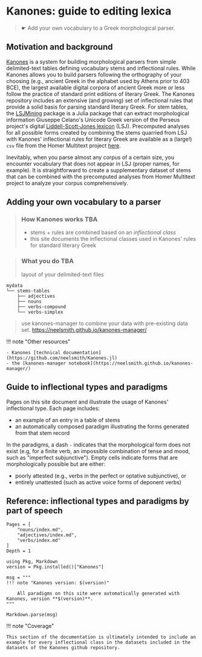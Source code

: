 # Kanones: guide to editing lexica

> ☛ Add your own vocabulary to a Greek morphological parser.

## Motivation and background

[Kanones](https://neelsmith.github.io/Kanones.jl/stable/) is a system for building morphological parsers from simple delimited-text tables defining vocabulary stems and inflectional rules. While Kanones allows you to build parsers following the orthography of your choosing (e.g., ancient Greek in the alphabet used by Athens prior to 403 BCE), the largest available digital corpora of ancient Greek more or less follow the practice of standard print editions of literary Greek. The Kanones repository includes an extensive (and growing) set of inflectional rules  that provide a solid basis for parsing standard literary Greek.  For stem tables, the [LSJMining](https://neelsmith.github.io/LSJMining.jl/) package is a Julia package that can extract morphological information Giuseppe Celano's Unicode Greek version of the Perseus project's digital [Liddell-Scott-Jones lexicon](https://github.com/gcelano/LSJ_GreekUnicode) (LSJ).  Precomputed analyses for all possible forms created by combining the stems quarried from LSJ with Kanones' inflectional rules for literary Greek are available as a (large!) `csv` file from the Homer Multitext project [here](https://www.homermultitext.org/morphology/morphology-current.csv).



Inevitably, when you parse almost any corpus of a certain size, you encounter vocabulary that does not appear in LSJ (proper names, for example).   It is straightforward to create a supplementary dataset of stems that can be combined with the precomputed analyses from Homer Multitext project to analyze your corpus comprehensively.

## Adding your own vocabulary to a parser

> ### How  Kanones works TBA
>
> - stems + rules are combined based on an *inflectional class*
> - this site documents the inflectional classes used in Kanones' rules for standard literary Greek


> ### What you do TBA
>
>
> layout of your delimited-text files


```
mydata
└── stems-tables
    ├── adjectives
    ├── nouns
    ├── verbs-compound
    └── verbs-simplex
```


>
> use kanones-manager to combine  your data with pre-existing data set. https://neelsmith.github.io/kanones-manager/




!!! note "Other resources"

    - Kanones [technical documentation](https://github.com/neelsmith/Kanones.jl)
    - the [kanones-manager notebook](https://neelsmith.github.io/kanones-manager/)



## Guide to inflectional types and paradigms


Pages on this site document and illustrate the usage of Kanones' inflectional type.  Each page includes:

- an example of an entry in a table of stems
- an automatically composed paradigm illustrating the forms generated from that stem record

In the paradigms, a dash `-` indicates that the morphological form does not exist (e.g, for a finite verb, an impossible combination of tense and mood, such as "imperfect subjunctive").  Empty cells indicate forms that are morphologically possible but are either:

- poorly attested (e.g., verbs in the perfect or optative subjunctive), or 
- entirely unattested (such as active voice forms of deponent verbs)

## Reference: inflectional types and paradigms by part of speech

```@contents
Pages = [
    "nouns/index.md",
    "adjectives/index.md",
    "verbs/index.md"
]
Depth = 1
```



```@eval
using Pkg, Markdown
version = Pkg.installed()["Kanones"]

msg = """
!!! note "Kanones version: $(version)"

    All paradigms on this site were automatically generated with Kanones, version **$(version)**.
"""

Markdown.parse(msg)
```


!!! note "Coverage"

    This section of the documentation is ultimately intended to include an example for every inflectional class in the datasets included in the datasets of the Kanones github repository.




